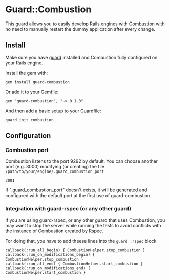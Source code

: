# Guard::Combustion

This guard allows you to easily develop Rails engines with [Combustion](https://github.com/pat/combustion) with no need to manually restart the dummy application after every change.


## Install

Make sure you have [guard](http://github.com/guard/guard) installed and Combustion fully configured on your Rails engine.

Install the gem with:

    gem install guard-combustion

Or add it to your Gemfile:

    gem "guard-combustion", "~> 0.1.0"

And then add a basic setup to your Guardfile:

    guard init combustion

## Configuration

### Combustion port

Combustion listens to the port 9292 by default.
You can choose another port (e.g. 3000) modifying (or creating) the file `/path/to/your/engine/.guard_combustion_port`

	3001

If ".guard_combustion_port" doesn't exists, it will be generated and configured with the default port at the first use of guard-combustion.

### Integration with guard-rspec (or any other guard)

If you are using guard-rspec, or any other guard that uses Combustion, 
you may want to stop the server while running the tests 
to avoid conflicts with the instance of Combustion created by Rspec.

For doing that, you have to add theese lines into the `guard :rspec` block

    callback(:run_all_begin) { CombustionHelper.stop_combustion }
    callback(:run_on_modifications_begin) { CombustionHelper.stop_combustion }
    callback(:run_all_end) { CombustionHelper.start_combustion }
    callback(:run_on_modifications_end) { CombustionHelper.start_combustion }